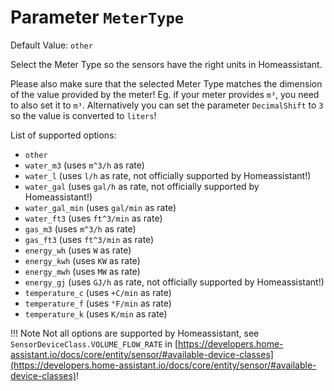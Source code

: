 # Parameter `MeterType`
Default Value: `other`

Select the Meter Type so the sensors have the right units in Homeassistant.

Please also make sure that the selected Meter Type matches the dimension of the value provided by the meter!
Eg. if your meter provides `m³`, you need to also set it to `m³`.
Alternatively you can set the parameter `DecimalShift` to `3` so the value is converted to `liters`!

List of supported options:

- `other`
- `water_m3` (uses `m^3/h` as rate)
- `water_l`  (uses `l/h` as rate, not officially supported by Homeassistant!)
- `water_gal`  (uses `gal/h` as rate, not officially supported by Homeassistant!)
- `water_gal_min`  (uses `gal/min` as rate)
- `water_ft3` (uses `ft^3/min` as rate)
- `gas_m3` (uses `m^3/h` as rate)
- `gas_ft3` (uses `ft^3/min` as rate)
- `energy_wh` (uses `W` as rate)
- `energy_kwh` (uses `KW` as rate)
- `energy_mwh` (uses `MW` as rate)
- `energy_gj`  (uses `GJ/h` as rate, not officially supported by Homeassistant!)
- `temperature_c` (uses `+C/min` as rate)
- `temperature_f` (uses `°F/min` as rate)
- `temperature_k` (uses `K/min` as rate)

!!! Note
    Not all options are supported by Homeassistant, see `SensorDeviceClass.VOLUME_FLOW_RATE` in [https://developers.home-assistant.io/docs/core/entity/sensor/#available-device-classes](https://developers.home-assistant.io/docs/core/entity/sensor/#available-device-classes)!
